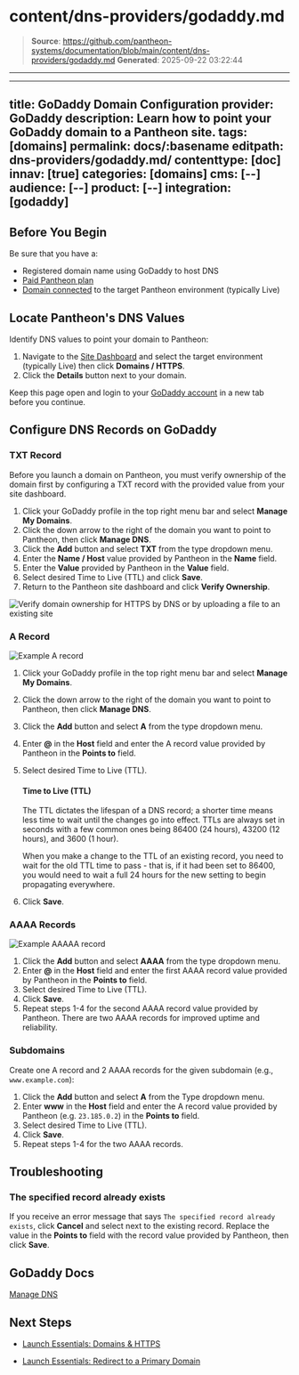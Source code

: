 # content/dns-providers/godaddy.md

> **Source**: https://github.com/pantheon-systems/documentation/blob/main/content/dns-providers/godaddy.md
> **Generated**: 2025-09-22 03:22:44

---

---
title: GoDaddy Domain Configuration
provider: GoDaddy
description: Learn how to point your GoDaddy domain to a Pantheon site.
tags: [domains]
permalink: docs/:basename
editpath: dns-providers/godaddy.md/
contenttype: [doc]
innav: [true]
categories: [domains]
cms: [--]
audience: [--]
product: [--]
integration: [godaddy]
---
## Before You Begin
Be sure that you have a:

- Registered domain name using GoDaddy to host DNS
- [Paid Pantheon plan](/guides/launch/plans)
- [Domain connected](/guides/launch/domains) to the target Pantheon environment (typically Live)

## Locate Pantheon's DNS Values
Identify DNS values to point your domain to Pantheon:

1. Navigate to the [Site Dashboard](/guides/account-mgmt/workspace-sites-teams/sites#site-dashboard) and select the target environment (typically <Icon icon="wavePulse" /> Live) then click **<Icon icon="global" /> Domains / HTTPS**.
2. Click the **Details** button next to your domain.

Keep this page open and login to your [GoDaddy account](https://godaddy.com/) in a new tab before you continue.

## Configure DNS Records on GoDaddy

### TXT Record
Before you launch a domain on Pantheon, you must verify ownership of the domain first by configuring a TXT record with the provided value from your site dashboard.

1. Click your GoDaddy profile in the top right menu bar and select **Manage My Domains**.
2. Click the down arrow to the right of the domain you want to point to Pantheon, then click **Manage DNS**.
3. Click the **Add** button and select **TXT** from the type dropdown menu.
4. Enter the **Name / Host** value provided by Pantheon in the **Name** field.
5. Enter the **Value** provided by Pantheon in the **Value** field.
6. Select desired Time to Live (TTL) and click **Save**.
7. Return to the Pantheon site dashboard and click **Verify Ownership**.

![Verify domain ownership for HTTPS by DNS or by uploading a file to an existing site](../../images/dashboard/new-dashboard/2024/_verifydomain-with-remove-button.png)


### A Record

![Example A record](../../images/godaddy-dns-a-record.png)

1. Click your GoDaddy profile in the top right menu bar and select **Manage My Domains**.
2. Click the down arrow to the right of the domain you want to point to Pantheon, then click **Manage DNS**.
3. Click the **Add** button and select **A** from the type dropdown menu.
4. Enter **@** in the **Host** field and enter the A record value provided by Pantheon in the **Points to** field.
5. Select desired Time to Live (TTL).

    <Accordion title="Learn More" id="ttl" icon="info-sign">

    #### Time to Live (TTL)

    The TTL dictates the lifespan of a DNS record; a shorter time means less time to wait until the changes go into effect. TTLs are always set in seconds with a few common ones being 86400 (24 hours),  43200 (12 hours), and 3600 (1 hour).

    When you make a change to the TTL of an existing record, you need to wait for the old TTL time to pass - that is, if it had been set to 86400, you would need to wait a full 24 hours for the new setting to begin propagating everywhere.

    </Accordion>

6. Click **Save**.

### AAAA Records

![Example AAAAA record](../../images/godaddy-dns-aaaa-record.png)

1. Click the **Add** button and select **AAAA** from the type dropdown menu.
2. Enter **@** in the **Host** field and enter the first AAAA record value provided by Pantheon in the **Points to** field.
3. Select desired Time to Live (TTL).
4. Click **Save**.
5. Repeat steps 1-4 for the second AAAA record value provided by Pantheon. There are two AAAA records for improved uptime and reliability.

### Subdomains
Create one A record and 2 AAAA records for the given subdomain (e.g., `www.example.com`):

1. Click the **Add** button and select **A** from the Type dropdown menu.
2. Enter **www** in the **Host** field and enter the A record value provided by Pantheon (e.g. `23.185.0.2`) in the **Points to** field.
3. Select desired Time to Live (TTL).
4. Click **Save**.
5. Repeat steps 1-4 for the two AAAA records.

## Troubleshooting

### The specified record already exists
If you receive an error message that says `The specified record already exists`, click **Cancel** and select **<Icon icon="pen" />** next to the existing record. Replace the value in the **Points to** field with the record value provided by Pantheon, then click **Save**.

## GoDaddy Docs

[Manage DNS](https://www.godaddy.com/help/manage-dns-680)

## Next Steps

* [Launch Essentials: Domains & HTTPS](/guides/launch/domains)

* [Launch Essentials: Redirect to a Primary Domain](/guides/launch/redirects)
